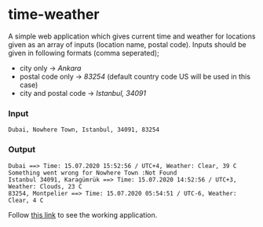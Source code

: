 # time-weather
A simple web application which gives current time and weather for locations given as an array of inputs (location name, postal code).
Inputs should be given in following formats (comma seperated);

- city only -> *Ankara*
- postal code only -> *83254* (default country code US will be used in this case)
- city and postal code -> *Istanbul, 34091*

### Input
	Dubai, Nowhere Town, Istanbul, 34091, 83254
### Output
	Dubai ==> Time: 15.07.2020 15:52:56 / UTC+4, Weather: Clear, 39 C
	Something went wrong for Nowhere Town :Not Found
	Istanbul 34091, Karagümrük ==> Time: 15.07.2020 14:52:56 / UTC+3, Weather: Clouds, 23 C
	83254, Montpelier ==> Time: 15.07.2020 05:54:51 / UTC-6, Weather: Clear, 4 C
	
Follow [this link](http://ali.kilinc.me/aa9dj6sf/) to see the working application.
